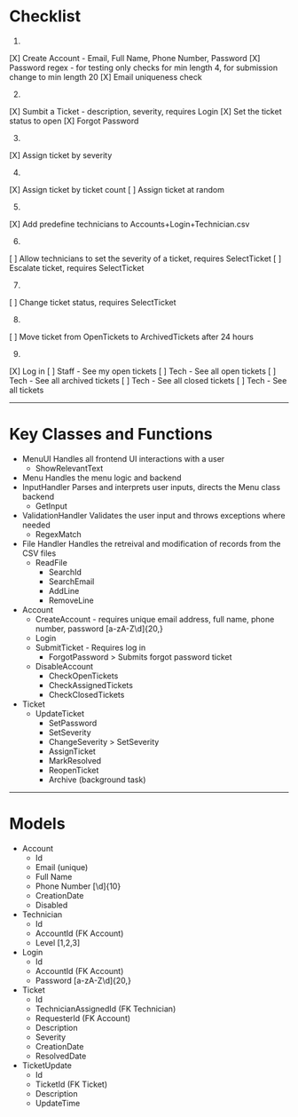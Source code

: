 # Checklist
1.
[X] Create Account - Email, Full Name, Phone Number, Password
[X] Password regex - for testing only checks for min length 4, for submission change to min length 20
[X] Email uniqueness check

2.
[X] Sumbit a Ticket - description, severity, requires Login
[X] Set the ticket status to open
[X] Forgot Password

3.
[X] Assign ticket by severity

4.
[X] Assign ticket by ticket count
[ ] Assign ticket at random

5.
[X] Add predefine technicians to Accounts+Login+Technician.csv

6.
[ ] Allow technicians to set the severity of a ticket, requires SelectTicket
[ ] Escalate ticket, requires SelectTicket

7.
[ ] Change ticket status, requires SelectTicket

8.
[ ] Move ticket from OpenTickets to ArchivedTickets after 24 hours

9.
[X] Log in
[ ] Staff - See my open tickets
[ ] Tech - See all open tickets
[ ] Tech - See all archived tickets
[ ] Tech - See all closed tickets
[ ] Tech - See all tickets

---
# Key Classes and Functions
- MenuUI
  Handles all frontend UI interactions with a user
	- ShowRelevantText
- Menu
  Handles the menu logic and backend
- InputHandler
	Parses and interprets user inputs, directs the Menu class backend
  - GetInput
- ValidationHandler
  Validates the user input and throws exceptions where needed
  - RegexMatch
- File Handler
  Handles the retreival and modification of records from the CSV files
  - ReadFile
	- SearchId
	- SearchEmail
	- AddLine
	- RemoveLine
- Account
  - CreateAccount - requires unique email address, full name, phone number, password [a-zA-Z\d]{20,}
  - Login
  - SubmitTicket - Requires log in
	- ForgotPassword > Submits forgot password ticket
  - DisableAccount
	- CheckOpenTickets
	- CheckAssignedTickets
	- CheckClosedTickets
- Ticket
  - UpdateTicket
	- SetPassword
	- SetSeverity
	- ChangeSeverity > SetSeverity
	- AssignTicket
	- MarkResolved
	- ReopenTicket
	- Archive (background task)

---
# Models
- Account
	- Id
	- Email (unique)
	- Full Name
	- Phone Number [\d]{10}
	- CreationDate
	- Disabled
- Technician
	- Id
	- AccountId (FK Account)
	- Level [1,2,3]
- Login
	- Id
	- AccountId (FK Account)
	- Password [a-zA-Z\d]{20,}
- Ticket
	- Id
	- TechnicianAssignedId (FK Technician)
	- RequesterId (FK Account)
	- Description
	- Severity
	- CreationDate
	- ResolvedDate
- TicketUpdate
	- Id
	- TicketId (FK Ticket)
	- Description
	- UpdateTime

